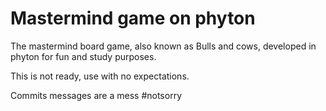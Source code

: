 # Mastermind game on phyton

The mastermind board game, also known as Bulls and cows, developed in phyton for fun and study purposes.

This is not ready, use with no expectations.

Commits messages are a mess #notsorry